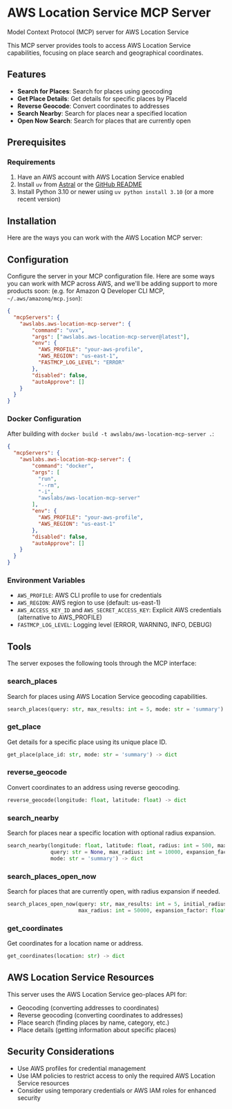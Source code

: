 # AWS Location Service MCP Server

Model Context Protocol (MCP) server for AWS Location Service

This MCP server provides tools to access AWS Location Service capabilities, focusing on place search and geographical coordinates.

## Features

- **Search for Places**: Search for places using geocoding
- **Get Place Details**: Get details for specific places by PlaceId
- **Reverse Geocode**: Convert coordinates to addresses
- **Search Nearby**: Search for places near a specified location
- **Open Now Search**: Search for places that are currently open

## Prerequisites

### Requirements

1. Have an AWS account with AWS Location Service enabled
2. Install `uv` from [Astral](https://docs.astral.sh/uv/getting-started/installation/) or the [GitHub README](https://github.com/astral-sh/uv#installation)
3. Install Python 3.10 or newer using `uv python install 3.10` (or a more recent version)

## Installation

Here are the ways you can work with the AWS Location MCP server:

## Configuration

Configure the server in your MCP configuration file. Here are some ways you can work with MCP across AWS, and we'll be adding support to more products soon: (e.g. for Amazon Q Developer CLI MCP, `~/.aws/amazonq/mcp.json`):

```json
{
  "mcpServers": {
    "awslabs.aws-location-mcp-server": {
        "command": "uvx",
        "args": ["awslabs.aws-location-mcp-server@latest"],
        "env": {
          "AWS_PROFILE": "your-aws-profile",
          "AWS_REGION": "us-east-1",
          "FASTMCP_LOG_LEVEL": "ERROR"
        },
        "disabled": false,
        "autoApprove": []
    }
  }
}
```

### Docker Configuration

After building with `docker build -t awslabs/aws-location-mcp-server .`:

```json
{
  "mcpServers": {
    "awslabs.aws-location-mcp-server": {
        "command": "docker",
        "args": [
          "run",
          "--rm",
          "-i",
          "awslabs/aws-location-mcp-server"
        ],
        "env": {
          "AWS_PROFILE": "your-aws-profile",
          "AWS_REGION": "us-east-1"
        },
        "disabled": false,
        "autoApprove": []
    }
  }
}
```

### Environment Variables

- `AWS_PROFILE`: AWS CLI profile to use for credentials
- `AWS_REGION`: AWS region to use (default: us-east-1)
- `AWS_ACCESS_KEY_ID` and `AWS_SECRET_ACCESS_KEY`: Explicit AWS credentials (alternative to AWS_PROFILE)
- `FASTMCP_LOG_LEVEL`: Logging level (ERROR, WARNING, INFO, DEBUG)

## Tools

The server exposes the following tools through the MCP interface:

### search_places

Search for places using AWS Location Service geocoding capabilities.

```python
search_places(query: str, max_results: int = 5, mode: str = 'summary') -> dict
```

### get_place

Get details for a specific place using its unique place ID.

```python
get_place(place_id: str, mode: str = 'summary') -> dict
```

### reverse_geocode

Convert coordinates to an address using reverse geocoding.

```python
reverse_geocode(longitude: float, latitude: float) -> dict
```

### search_nearby

Search for places near a specific location with optional radius expansion.

```python
search_nearby(longitude: float, latitude: float, radius: int = 500, max_results: int = 5,
              query: str = None, max_radius: int = 10000, expansion_factor: float = 2.0,
              mode: str = 'summary') -> dict
```

### search_places_open_now

Search for places that are currently open, with radius expansion if needed.

```python
search_places_open_now(query: str, max_results: int = 5, initial_radius: int = 500,
                       max_radius: int = 50000, expansion_factor: float = 2.0) -> dict
```

### get_coordinates

Get coordinates for a location name or address.

```python
get_coordinates(location: str) -> dict
```

## AWS Location Service Resources

This server uses the AWS Location Service geo-places API for:
- Geocoding (converting addresses to coordinates)
- Reverse geocoding (converting coordinates to addresses)
- Place search (finding places by name, category, etc.)
- Place details (getting information about specific places)

## Security Considerations

- Use AWS profiles for credential management
- Use IAM policies to restrict access to only the required AWS Location Service resources
- Consider using temporary credentials or AWS IAM roles for enhanced security
